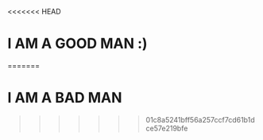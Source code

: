 <<<<<<< HEAD
# I AM A GOOD MAN :)
=======
# I AM A BAD MAN
>>>>>>> 01c8a5241bff56a257ccf7cd61b1dce57e219bfe
